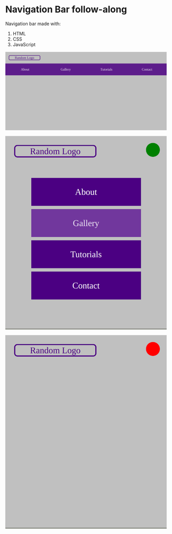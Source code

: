# Navigation Bar follow-along

Navigation bar made with:
1. HTML
2. CSS
3. JavaScript

![visual or picture](https://github.com/KylesTech95/navmenu-follow-along/blob/main/media/picture.png?raw=true)

![visual or picture](https://github.com/KylesTech95/navmenu-follow-along/blob/main/media/mobile1.png?raw=true)

![visual or picture](https://github.com/KylesTech95/navmenu-follow-along/blob/main/media/mobile2.png?raw=true)
